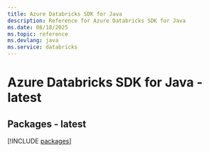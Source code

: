 ```yaml
---
title: Azure Databricks SDK for Java
description: Reference for Azure Databricks SDK for Java
ms.date: 08/18/2025
ms.topic: reference
ms.devlang: java
ms.service: databricks
---
```

# Azure Databricks SDK for Java - latest
## Packages - latest
[!INCLUDE [packages](databricks-index.md)]